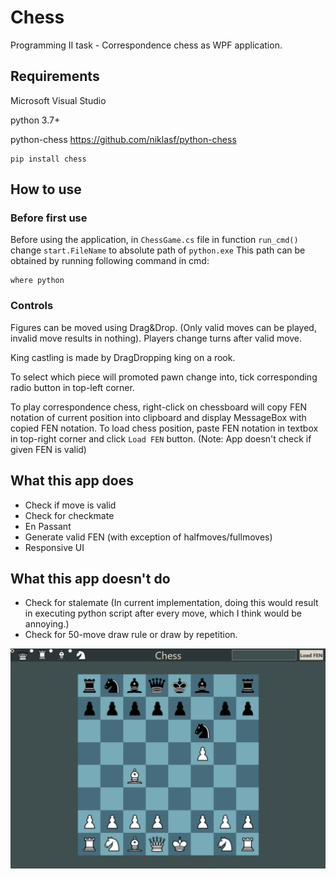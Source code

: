 # Chess
Programming II task - Correspondence chess as WPF application.

## Requirements
Microsoft Visual Studio

python 3.7+

python-chess https://github.com/niklasf/python-chess
```
pip install chess
```

## How to use
### Before first use
Before using the application, in `ChessGame.cs` file in function `run_cmd()` change `start.FileName` to absolute path of `python.exe`
This path can be obtained by running following command in cmd:
```
where python
```

### Controls
Figures can be moved using Drag&Drop. (Only valid moves can be played, invalid move results in nothing).
Players change turns after valid move.

King castling is made by DragDropping king on a rook.

To select which piece will promoted pawn change into, tick corresponding radio button in top-left corner.

To play correspondence chess, right-click on chessboard will copy FEN notation of current position into clipboard
and display MessageBox with copied FEN notation.
To load chess position, paste FEN notation in textbox in top-right corner and click `Load FEN` button. (Note: App doesn't check
if given FEN is valid)


## What this app does
* Check if move is valid
* Check for checkmate
* En Passant
* Generate valid FEN (with exception of halfmoves/fullmoves)
* Responsive UI

## What this app doesn't do
- Check for stalemate (In current implementation, doing this would result in executing python script after every move, which I think would be annoying.)
- Check for 50-move draw rule or draw by repetition. 

![image info](UI_screenshot.png)

